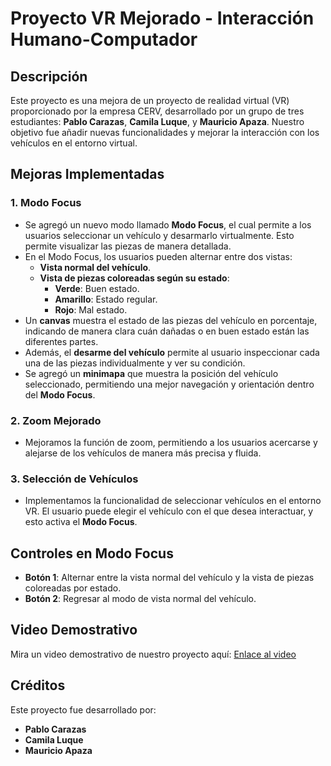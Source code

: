 # Proyecto VR Mejorado - Interacción Humano-Computador

## Descripción

Este proyecto es una mejora de un proyecto de realidad virtual (VR) proporcionado por la empresa CERV, desarrollado por un grupo de tres estudiantes: **Pablo Carazas**, **Camila Luque**, y **Mauricio Apaza**. Nuestro objetivo fue añadir nuevas funcionalidades y mejorar la interacción con los vehículos en el entorno virtual.

## Mejoras Implementadas

### 1. Modo Focus
- Se agregó un nuevo modo llamado **Modo Focus**, el cual permite a los usuarios seleccionar un vehículo y desarmarlo virtualmente. Esto permite visualizar las piezas de manera detallada.
- En el Modo Focus, los usuarios pueden alternar entre dos vistas:
  - **Vista normal del vehículo**.
  - **Vista de piezas coloreadas según su estado**:
    - **Verde**: Buen estado.
    - **Amarillo**: Estado regular.
    - **Rojo**: Mal estado.
- Un **canvas** muestra el estado de las piezas del vehículo en porcentaje, indicando de manera clara cuán dañadas o en buen estado están las diferentes partes.
- Además, el **desarme del vehículo** permite al usuario inspeccionar cada una de las piezas individualmente y ver su condición.
- Se agregó un **minimapa** que muestra la posición del vehículo seleccionado, permitiendo una mejor navegación y orientación dentro del **Modo Focus**.

### 2. Zoom Mejorado
- Mejoramos la función de zoom, permitiendo a los usuarios acercarse y alejarse de los vehículos de manera más precisa y fluida.

### 3. Selección de Vehículos
- Implementamos la funcionalidad de seleccionar vehículos en el entorno VR. El usuario puede elegir el vehículo con el que desea interactuar, y esto activa el **Modo Focus**.

## Controles en Modo Focus
- **Botón 1**: Alternar entre la vista normal del vehículo y la vista de piezas coloreadas por estado.
- **Botón 2**: Regresar al modo de vista normal del vehículo.

## Video Demostrativo

Mira un video demostrativo de nuestro proyecto aquí: [Enlace al video](https://www.tu-enlace-video.com)

## Créditos

Este proyecto fue desarrollado por:
- **Pablo Carazas**
- **Camila Luque**
- **Mauricio Apaza**
